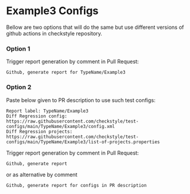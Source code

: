 # Example3 Configs

Bellow are two options that will do the same but use different versions
of github actions in checkstyle repository.


### Option 1
Trigger report generation by comment in Pull Request:
```
Github, generate report for TypeName/Example3
```

### Option 2

Paste below given to PR description to use such test configs:
```
Report label: TypeName/Example3
Diff Regression config: https://raw.githubusercontent.com/checkstyle/test-configs/main/TypeName/Example3/config.xml
Diff Regression projects: https://raw.githubusercontent.com/checkstyle/test-configs/main/TypeName/Example3/list-of-projects.properties
```

Trigger report generation by comment in Pull Request:
```
Github, generate report
```
or as alternative by comment
```
Github, generate report for configs in PR description
```

